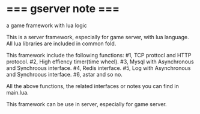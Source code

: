 # === gserver note ===
a game framework with lua logic

This is a server framework, especially for game server, with lua language.
All lua libraries are included in common fold. 

This framework include the following functions:
#1, TCP prottocl and HTTP protocol.
#2, High effiency timer(time wheel).
#3, Mysql with Asynchronous and Synchroous interface.
#4, Redis interface.
#5, Log with Asynchronous and Synchroous interface.
#6, astar and so no.

All the above functions, the related interfaces or notes you can find in main.lua.

This framework can be use in server, especially for game server.
